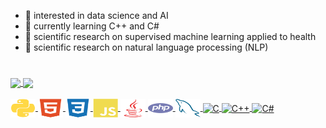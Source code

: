- 👀 interested in data science and AI
- 🌱 currently learning C++ and C#
- 📖 scientific research on supervised machine learning applied to health
- 📖 scientific research on natural language processing (NLP)

#

<div>
  <a href="https://github.com/laurapessine">
  <img align="center" height="180em" src="https://github-readme-stats.vercel.app/api?username=laurapessine&show_icons=true&theme=ambient_gradient&include_all_commits=true&count_private=true&hide_border=true">
  <img align="center" height="180em" src="https://github-readme-stats.vercel.app/api/top-langs/?username=laurapessine&layout=compact&theme=ambient_gradient&exclude_repo=scientific-research&count_private=true&hide_border=true">
</div>

<div style="display: inline_block"><br>
  <img align="center" alt="Python" height="30" width="40" src="https://raw.githubusercontent.com/devicons/devicon/master/icons/python/python-plain.svg">
  <img align="center" alt="HTML" height="30" width="40" src="https://raw.githubusercontent.com/devicons/devicon/master/icons/html5/html5-plain.svg">
  <img align="center" alt="CSS" height="30" width="40" src="https://raw.githubusercontent.com/devicons/devicon/master/icons/css3/css3-plain.svg">
  <img align="center" alt="JS" height="30" width="40" src="https://raw.githubusercontent.com/devicons/devicon/master/icons/javascript/javascript-plain.svg">
  <img align="center" alt="Java" height="30" width="40" src="https://raw.githubusercontent.com/devicons/devicon/master/icons/java/java-plain.svg">
  <img align="center" alt="PHP" height="30" width="40" src="https://raw.githubusercontent.com/devicons/devicon/master/icons/php/php-plain.svg">
  <img align="center" alt="MySQL" height="30" width="40" src="https://raw.githubusercontent.com/devicons/devicon/master/icons/mysql/mysql-plain.svg">
  <img align="center" alt="C" height="30" width="40" src="https://cdn.jsdelivr.net/gh/devicons/devicon/icons/c/c-plain.svg">
  <img align="center" alt="C++" height="30" width="40" src="https://cdn.jsdelivr.net/gh/devicons/devicon/icons/cplusplus/cplusplus-plain.svg">
  <img align="center" alt="C#" height="30" width="40" src="https://cdn.jsdelivr.net/gh/devicons/devicon/icons/csharp/csharp-plain.svg">
</div>
